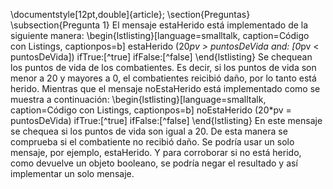 \documentstyle[12pt,double]{article};
\section{Preguntas}
\subsection{Pregunta 1}
El mensaje estaHerido está implementado de la siguiente manera:
\begin{lstlisting}[language=smalltalk, caption=Código con Listings, captionpos=b]
estaHerido
(20*pv > puntosDeVida and: [0*pv < puntosDeVida]) ifTrue:[^true] ifFalse:[^false]
\end{lstlisting}
Se chequean los puntos de vida de los combatientes. Es decir, si los puntos de vida son menor a 20 y mayores a 0, el combatientes reicibió daño, por lo tanto está herido.
Mientras que el mensaje noEstaHerido está implementado como se muestra a continuación:
\begin{lstlisting}[language=smalltalk, caption=Código con Listings, captionpos=b]
noEstaHerido
(20\*pv = puntosDeVida) ifTrue:[^true] ifFalse:[^false]
\end{lstlisting}
En este mensaje se chequea si los puntos de vida son igual a 20. De esta manera se comprueba si el combatiente no recibió daño.
Se podría usar un solo mensaje, por ejemplo, estaHerido. Y para corroborar si no está herido, como devuelve un objeto booleano, se podría negar el resultado y así implementar un solo mensaje.
